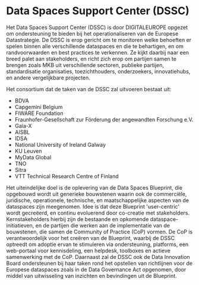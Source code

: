 # Data Spaces Support Center (DSSC)

Het Data Spaces Support Center (DSSC) is door DIGITALEUROPE opgezet om ondersteuning te bieden bij het operationaliseren van de Europese Datastrategie. De DSSC is erop gericht om te monitoren welke behoeften er spelen binnen alle verschillende dataspaces en die te behartigen, en om randvoorwaarden en best practices te verkennen. Ze kijkt daarbij naar een breed palet aan stakeholders, en richt zich erop om partijen samen te brengen zoals MKB uit verschillende sectoren, publieke partijen, standardisatie organisaties, toezichthouders, onderzoekers, innovatiehubs, en andere vergelijkbare projecten. 

Het consortium dat de taken van de DSSC zal uitvoeren bestaat uit:

* BDVA
* Capgemini Belgium
* FIWARE Foundation
* Fraunhofer-Gesellschaft zur Förderung der angewandten Forschung e.V.
* Gaia-X 
* AISBL
* IDSA
* National University of Ireland Galway
* KU Leuven
* MyData Global
* TNO 
* Sitra 
* VTT Technical Research Centre of Finland

Het uiteindelijke doel is de oplevering van de Data Spaces Blueprint, die opgebouwd wordt uit generieke bouwstenen waarin ook de commerciële, juridische, operationele, technische, en maatschappelijke aspecten van de dataspaces zijn meegenomen. Idee is dat deze Blueprint 'user-centric' wordt gecreëerd, en continu evoluerend door co-creatie met stakeholders. Kernstakeholders hierbij zijn de bestaande en opkomende dataspace-initiatieven, en de partijen die werken aan de implementatie van de bouwstenen, die samen de Community of Practice (CoP) vormen. De CoP is verantwoordelijk voor het creëren van de Blueprint, waarbij de DSSC optreedt om adoptie ervan te stimuleren via ondersteuning, platforms, een web-portaal voor kennisdeling, een helpdesk, toolboxes en actieve samenwerking met de CoP. Daarnaast zal de DSSC ook de Data Innovation Board ondersteunen bij haar taken rond het opstellen van richtlijnen voor de Europese dataspaces zoals in de Data Governance Act opgenomen, door middel van uitwisseling van inzichten en bevindingen uit de Blueprint.     

